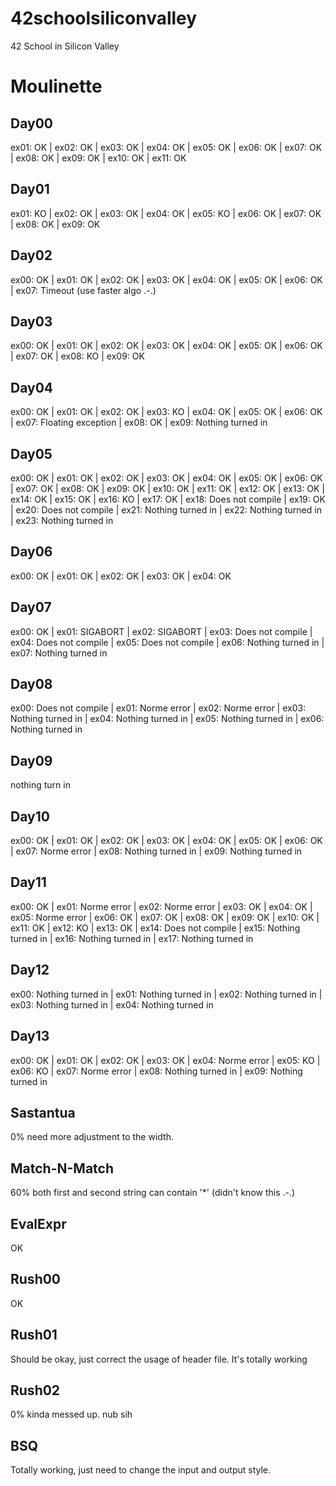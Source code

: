 # 42schoolsiliconvalley
42 School in Silicon Valley

# Moulinette

## Day00
ex01: OK | ex02: OK | ex03: OK | ex04: OK | ex05: OK | ex06: OK | ex07: OK | ex08: OK | ex09: OK | ex10: OK | ex11: OK

## Day01
ex01: KO | ex02: OK | ex03: OK | ex04: OK | ex05: KO | ex06: OK | ex07: OK | ex08: OK | ex09: OK

## Day02
ex00: OK | ex01: OK | ex02: OK | ex03: OK | ex04: OK | ex05: OK | ex06: OK | ex07: Timeout (use faster algo .-.)

## Day03
ex00: OK | ex01: OK | ex02: OK | ex03: OK | ex04: OK | ex05: OK | ex06: OK | ex07: OK | ex08: KO | ex09: OK

## Day04
ex00: OK | ex01: OK | ex02: OK | ex03: KO | ex04: OK | ex05: OK | ex06: OK | ex07: Floating exception | ex08: OK | ex09: Nothing turned in

## Day05
ex00: OK | ex01: OK | ex02: OK | ex03: OK | ex04: OK | ex05: OK | ex06: OK | ex07: OK | ex08: OK | ex09: OK | ex10: OK | ex11: OK | ex12: OK | ex13: OK | ex14: OK | ex15: OK | ex16: KO | ex17: OK | ex18: Does not compile | ex19: OK | ex20: Does not compile | ex21: Nothing turned in | ex22: Nothing turned in | ex23: Nothing turned in

## Day06
ex00: OK | ex01: OK | ex02: OK | ex03: OK | ex04: OK

## Day07
ex00: OK | ex01: SIGABORT | ex02: SIGABORT | ex03: Does not compile | ex04: Does not compile | ex05: Does not compile | ex06: Nothing turned in | ex07: Nothing turned in

## Day08
ex00: Does not compile | ex01: Norme error | ex02: Norme error | ex03: Nothing turned in | ex04: Nothing turned in | ex05: Nothing turned in | ex06: Nothing turned in

## Day09
nothing turn in

## Day10
ex00: OK | ex01: OK | ex02: OK | ex03: OK | ex04: OK | ex05: OK | ex06: OK | ex07: Norme error | ex08: Nothing turned in | ex09: Nothing turned in

## Day11
ex00: OK | ex01: Norme error | ex02: Norme error | ex03: OK | ex04: OK | ex05: Norme error | ex06: OK | ex07: OK | ex08: OK | ex09: OK | ex10: OK | ex11: OK | ex12: KO | ex13: OK | ex14: Does not compile | ex15: Nothing turned in | ex16: Nothing turned in | ex17: Nothing turned in

## Day12
ex00: Nothing turned in | ex01: Nothing turned in | ex02: Nothing turned in | ex03: Nothing turned in | ex04: Nothing turned in

## Day13
ex00: OK | ex01: OK | ex02: OK | ex03: OK | ex04: Norme error | ex05: KO | ex06: KO | ex07: Norme error | ex08: Nothing turned in | ex09: Nothing turned in

## Sastantua
0% need more adjustment to the width.

## Match-N-Match
60% both first and second string can contain '*' (didn't know this .-.) 

## EvalExpr
OK

## Rush00
OK

## Rush01
Should be okay, just correct the usage of header file. It's totally working

## Rush02
0% kinda messed up.
nub sih

## BSQ
Totally working, just need to change the input and output style.
